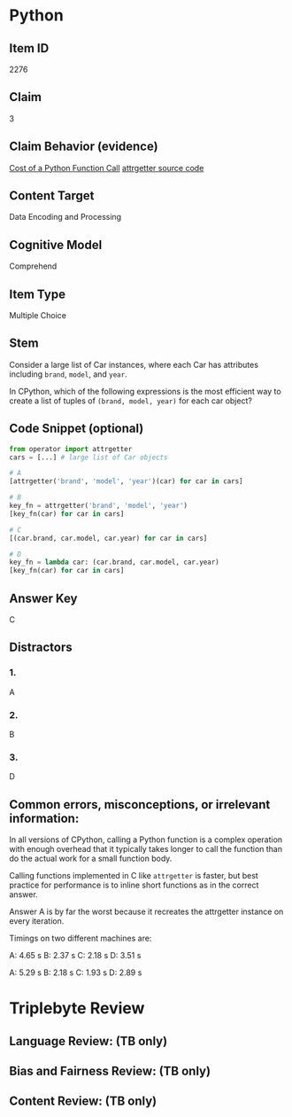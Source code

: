 # Python 

## Item ID
2276

## Claim
3

## Claim Behavior (evidence)

[Cost of a Python Function Call](https://ilovesymposia.com/2015/12/10/the-cost-of-a-python-function-call/)
[attrgetter source code](https://github.com/python/cpython/blob/master/Modules/_operator.c)

## Content Target
Data Encoding and Processing

## Cognitive Model
Comprehend

## Item Type
Multiple Choice

## Stem

Consider a large list of Car instances, where each Car has attributes including `brand`, `model`, and `year`. 

In CPython, which of the following expressions is the most efficient way to create a list of tuples of `(brand, model, year)` for each car object?


## Code Snippet (optional)
```python
from operator import attrgetter
cars = [...] # large list of Car objects

# A
[attrgetter('brand', 'model', 'year')(car) for car in cars]

# B
key_fn = attrgetter('brand', 'model', 'year')
[key_fn(car) for car in cars]

# C
[(car.brand, car.model, car.year) for car in cars]

# D
key_fn = lambda car: (car.brand, car.model, car.year)
[key_fn(car) for car in cars]

```

## Answer Key

C

## Distractors

### 1.

A

### 2.

B

### 3.

D


## Common errors, misconceptions, or irrelevant information:

In all versions of CPython, calling a Python function is a complex operation with enough overhead that it typically takes longer to call the function than do the actual work for a small function body.

Calling functions implemented in C like `attrgetter` is faster, but best practice for performance is to inline short functions as in the correct answer.

Answer A is by far the worst because it recreates the attrgetter instance on every iteration.

Timings on two different machines are:

A: 4.65 s
B: 2.37 s
C: 2.18 s
D: 3.51 s

A: 5.29 s
B: 2.18 s
C: 1.93 s
D: 2.89 s

# Triplebyte Review


## Language Review: (TB only)


## Bias and Fairness Review: (TB only)


## Content Review: (TB only)

